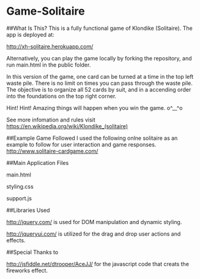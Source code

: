# Game-Solitaire

##What Is This?
This is a fully functional game of Klondike (Solitaire). The app is deployed at:

http://xh-solitaire.herokuapp.com/

Alternatively, you can play the game locally by forking the repository, and run main.html in the public folder.

In this version of the game, one card can be turned at a time in the top left waste pile.  There is no limit on times you can pass through the waste pile. The objective is to organize all 52 cards by suit, and in a accending order into the foundations on the top right corner.

Hint! Hint! Amazing things will happen when you win the game. o^__^o

See more infomation and rules visit https://en.wikipedia.org/wiki/Klondike_(solitaire)

##Example Game Followed
I used the following onlne solitaire as an example to follow for user interaction and game responses.
http://www.solitaire-cardgame.com/


##Main Application Files

main.html

styling.css

support.js


##Libraries Used

http://jquery.com/ is used for DOM manipulation and dynamic styling.

http://jqueryui.com/ is utilized for the drag and drop user actions and effects.

##Special Thanks to

http://jsfiddle.net/dtrooper/AceJJ/
for the javascript code that creats the fireworks effect.
